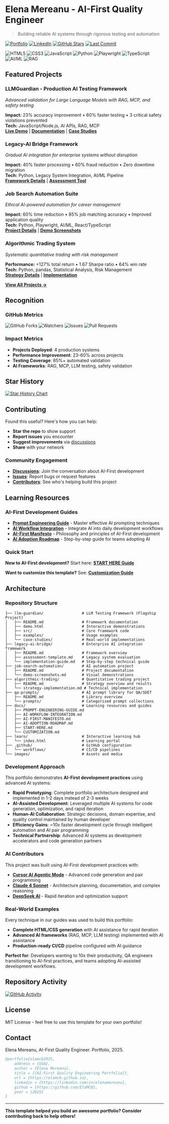 # Elena Mereanu - AI-First Quality Engineer

> Building reliable AI systems through rigorous testing and automation

[![Portfolio](https://img.shields.io/badge/Portfolio-Live-green?style=for-the-badge&logo=github-pages)](https://elamcb.github.io)
[![LinkedIn](https://img.shields.io/badge/LinkedIn-Connect-blue?style=for-the-badge&logo=linkedin)](https://linkedin.com/in/elenamereanu)
[![GitHub Stars](https://img.shields.io/github/stars/ElaMCB/ElaMCB.github.io?style=for-the-badge&logo=github)](https://github.com/ElaMCB/ElaMCB.github.io/stargazers)
[![Last Commit](https://img.shields.io/github/last-commit/ElaMCB/ElaMCB.github.io?style=for-the-badge&logo=git)](https://github.com/ElaMCB/ElaMCB.github.io/commits/main)

![HTML5](https://img.shields.io/badge/HTML5-E34F26?style=flat-square&logo=html5&logoColor=white)
![CSS3](https://img.shields.io/badge/CSS3-1572B6?style=flat-square&logo=css3&logoColor=white)
![JavaScript](https://img.shields.io/badge/JavaScript-F7DF1E?style=flat-square&logo=javascript&logoColor=black)
![Python](https://img.shields.io/badge/Python-3776AB?style=flat-square&logo=python&logoColor=white)
![Playwright](https://img.shields.io/badge/Playwright-2EAD33?style=flat-square&logo=playwright&logoColor=white)
![TypeScript](https://img.shields.io/badge/TypeScript-007ACC?style=flat-square&logo=typescript&logoColor=white)
![AI/ML](https://img.shields.io/badge/AI/ML-FF6B6B?style=flat-square&logo=tensorflow&logoColor=white)
![RAG](https://img.shields.io/badge/RAG-4ECDC4?style=flat-square&logo=openai&logoColor=white)

## Featured Projects

### LLMGuardian - Production AI Testing Framework
*Advanced validation for Large Language Models with RAG, MCP, and safety testing*

**Impact:** 23% accuracy improvement • 60% faster testing • 3 critical safety violations prevented  
**Tech:** JavaScript/Node.js, AI APIs, RAG, MCP  
**[Live Demo](./llm-guardian/demo.html)** | **[Documentation](./llm-guardian/)** | **[Case Studies](./llm-guardian/case-studies/)**

### Legacy-AI Bridge Framework  
*Gradual AI integration for enterprise systems without disruption*

**Impact:** 40% faster processing • 60% fraud reduction • Zero downtime migration  
**Tech:** Python, Legacy System Integration, AI/ML Pipeline  
**[Framework Details](./legacy-ai-bridge/)** | **[Assessment Tool](./legacy-ai-bridge/assessment-template.md)**

### Job Search Automation Suite
*Ethical AI-powered automation for career management*

**Impact:** 60% time reduction • 85% job matching accuracy • Improved application quality  
**Tech:** Python, Playwright, AI/ML, React/TypeScript  
**[Project Details](./job-search-automation/)** | **[Demo Screenshots](./job-search-automation/demo-screenshots.md)**

### Algorithmic Trading System
*Systematic quantitative trading with risk management*

**Performance:** +127% total return • 1.67 Sharpe ratio • 64% win rate  
**Tech:** Python, pandas, Statistical Analysis, Risk Management  
**[Strategy Details](./algorithmic-trading/)** | **[Implementation](./algorithmic-trading/strategy-implementation.md)**

[**View All Projects →**](./PROJECTS.md)

## Recognition

### GitHub Metrics
![GitHub Forks](https://img.shields.io/github/forks/ElaMCB/ElaMCB.github.io?style=social)
![Watchers](https://img.shields.io/github/watchers/ElaMCB/ElaMCB.github.io?style=social)
![Issues](https://img.shields.io/github/issues/ElaMCB/ElaMCB.github.io)
![Pull Requests](https://img.shields.io/github/issues-pr/ElaMCB/ElaMCB.github.io)

### Impact Metrics
- **Projects Deployed**: 4 production systems
- **Performance Improvement**: 23-60% across projects  
- **Testing Coverage**: 85%+ automated validation
- **AI Frameworks**: RAG, MCP, LLM testing, safety validation

## Star History
[![Star History Chart](https://api.star-history.com/svg?repos=ElaMCB/ElaMCB.github.io&type=Date)](https://star-history.com/#ElaMCB/ElaMCB.github.io&Date)

## Contributing

Found this useful? Here's how you can help:
- **Star the repo** to show support
- **Report issues** you encounter  
- **Suggest improvements** via [discussions](https://github.com/ElaMCB/ElaMCB.github.io/discussions)
- **Share** with your network

### Community Engagement
- **[Discussions](https://github.com/ElaMCB/ElaMCB.github.io/discussions)**: Join the conversation about AI-First development
- **[Issues](https://github.com/ElaMCB/ElaMCB.github.io/issues)**: Report bugs or request features
- **[Contributors](https://github.com/ElaMCB/ElaMCB.github.io/graphs/contributors)**: See who's helping build this project

## Learning Resources

### AI-First Development Guides
- **[Prompt Engineering Guide](./docs/PROMPT-ENGINEERING-GUIDE.md)** - Master effective AI prompting techniques
- **[AI Workflow Integration](./docs/AI-WORKFLOW-INTEGRATION.md)** - Integrate AI into daily development workflows  
- **[AI-First Manifesto](./docs/AI-FIRST-MANIFESTO.md)** - Philosophy and principles of AI-First development
- **[AI Adoption Roadmap](./docs/AI-ADOPTION-ROADMAP.md)** - Step-by-step guide for teams adopting AI

### Quick Start
**New to AI-First development?** Start here: **[START HERE Guide](./docs/START-HERE.md)**

**Want to customize this template?** See: **[Customization Guide](./docs/CUSTOMIZATION.md)**

## Architecture

### Repository Structure
```
├── llm-guardian/                 # LLM Testing Framework (Flagship Project)
│   ├── README.md                 # Framework documentation
│   ├── demo.html                 # Interactive demonstrations
│   ├── src/                      # Core framework code
│   ├── examples/                 # Usage examples
│   └── case-studies/             # Real-world implementations
├── legacy-ai-bridge/             # Enterprise AI integration framework
│   ├── README.md                 # Framework overview
│   ├── assessment-template.md    # Legacy system evaluation
│   └── implementation-guide.md   # Step-by-step technical guide
├── job-search-automation/        # AI automation project
│   ├── README.md                 # Project documentation
│   └── demo-screenshots.md       # Visual demonstrations
├── algorithmic-trading/          # Quantitative trading project
│   ├── README.md                 # Strategy overview and results
│   └── strategy-implementation.md # Technical implementation
├── qa-prompts/                   # AI prompt library for QA/SDET
│   ├── README.md                 # Library overview
│   └── prompts/                  # Categorized prompt collections
├── docs/                         # Learning resources and guides
│   ├── PROMPT-ENGINEERING-GUIDE.md
│   ├── AI-WORKFLOW-INTEGRATION.md
│   ├── AI-FIRST-MANIFESTO.md
│   ├── AI-ADOPTION-ROADMAP.md
│   ├── START-HERE.md
│   └── CUSTOMIZATION.md
├── learn/                        # Interactive learning hub
│   └── index.html                # Learning portal
├── .github/                      # GitHub configuration
│   └── workflows/                # CI/CD pipelines
└── images/                       # Assets and media
```

### Development Approach

This portfolio demonstrates **AI-First development practices** using advanced AI systems:

- **Rapid Prototyping**: Complete portfolio architecture designed and implemented in 1-2 days instead of 2-3 weeks
- **AI-Assisted Development**: Leveraged multiple AI systems for code generation, optimization, and rapid iteration
- **Human-AI Collaboration**: Strategic decisions, domain expertise, and quality control maintained by human developer
- **Efficiency Gains**: ~10x faster development cycle through intelligent automation and AI pair programming
- **Technical Partnership**: Advanced AI systems as development accelerators and code generation partners

### AI Contributors
This project was built using AI-First development practices with:
- **[Cursor AI Agentic Mode](https://cursor.sh)** - Advanced code generation and pair programming
- **[Claude 4 Sonnet](https://claude.ai)** - Architecture planning, documentation, and complex reasoning
- **[DeepSeek AI](https://deepseek.com)** - Rapid iteration and optimization support

### Real-World Examples
Every technique in our guides was used to build this portfolio:
- **Complete HTML/CSS generation** with AI assistance for rapid iteration
- **Advanced AI frameworks** (RAG, MCP, LLM testing) implemented with AI assistance
- **Production-ready CI/CD** pipeline configured with AI guidance

**Perfect for**: Developers wanting to 10x their productivity, QA engineers transitioning to AI-first practices, and teams adopting AI-assisted development workflows.

## Repository Activity
[![GitHub Activity](https://github-readme-activity-graph.vercel.app/graph?username=ElaMCB&repo=ElaMCB.github.io&theme=react-dark)](https://github.com/ElaMCB/ElaMCB.github.io/graphs/commit-activity)

## License

MIT License - feel free to use this template for your own portfolio!

## Contact

Elena Mereanu, AI-First Quality Engineer. Portfolio, 2025.

```bibtex
@portfolio{elamcb2025,
    address = {USA},
    author = {Elena Mereanu},
    title = {{AI-First Quality Engineering Portfolio}},
    url = {https://elamcb.github.io},
    linkedin = {https://linkedin.com/in/elenamereanu},
    github = {https://github.com/ElaMCB},
    year = {2025}
}
```

---

**This template helped you build an awesome portfolio? Consider contributing back to help others!**